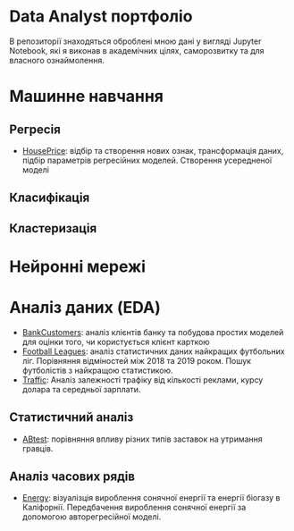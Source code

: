 # Data Analyst портфоліо
В репозиторії знаходяться оброблені мною дані у вигляді Jupyter Notebook, які я виконав в академічних цілях, саморозвитку та для власного ознаймолення.

# Машинне навчання

## Регресія
- [HousePrice](https://github.com/antonshuliak/DS-Portfolio/blob/master/Price.ipynb): відбір та створення нових ознак, трансформація даних, підбір параметрів регресійних моделей. Створення усередненої моделі 
## Класифікація

## Кластеризація

# Нейронні мережі

# Аналіз даних (EDA)

- [BankCustomers](https://github.com/antonshuliak/DS-Portfolio/blob/master/CardCustomer.ipynb): аналіз клієнтів банку та побудова простих моделей для оцінки того, чи користується клієнт карткою
- [Football Leagues](https://github.com/antonshuliak/DS-Portfolio/blob/master/Football.ipynb): аналіз статистичних даних найкращих футбольних ліг. Порівняння відміностей між 2018 та 2019 роком. Пошук футболістів з найкращою статистикою.
- [Traffic](https://github.com/antonshuliak/DS-Portfolio/blob/master/Traffic.ipynb): Аналіз залежності трафіку від кількості реклами, курсу долара та середньої зарплати.

## Статистичний аналіз
- [ABtest](https://github.com/antonshuliak/DS-Portfolio/blob/master/ABtest.ipynb): порівняння впливу різних типів заставок на утримання гравців.

## Аналіз часових рядів
- [Energy](https://github.com/antonshuliak/DS-Portfolio/blob/master/PVEnergy.ipynb): візуалізція вироблення сонячної енергії та енергії біогазу в Каліфорнії. Передбачення вироблення сонячної енергії за допомогою авторегресійної моделі.
